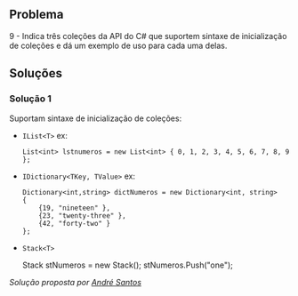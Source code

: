 ## Problema

9 - Indica três coleções da API do C# que suportem sintaxe de inicialização de
coleções e dá um exemplo de uso para cada uma delas.

## Soluções

### Solução 1


Suportam sintaxe de inicialização de coleções:

* `IList<T>` ex: 
 
	`List<int> lstnumeros = new List<int> { 0, 1, 2, 3, 4, 5, 6, 7, 8, 9 };`  
	
* `IDictionary<TKey, TValue>` ex:

	```
	Dictionary<int,string> dictNumeros = new Dictionary<int, string>
	{
    	{19, "nineteen" },
    	{23, "twenty-three" },
    	{42, "forty-two" }
	};
	```
	
* `Stack<T>` 

	Stack<string> stNumeros = new Stack<string>();
    stNumeros.Push("one");	



*Solução proposta por [André Santos](https://github.com/Snigy24)*